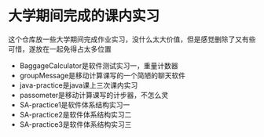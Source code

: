 # 大学期间完成的课内实习

这个仓库放一些大学期间完成作业实习，没什么太大价值，但是感觉删除了又有些可惜，遂放在一起免得占太多位置

* BaggageCalculator是软件测试实习一，重量计数器
* groupMessage是移动计算课写的一个简陋的聊天软件
* java-practice是java课上三次课内实习
* passometer是移动计算课写的计步器，不怎么灵
* SA-practice1是软件体系结构实习一
* SA-practice2是软件体系结构实习二
* SA-practice3是软件体系结构实习三

